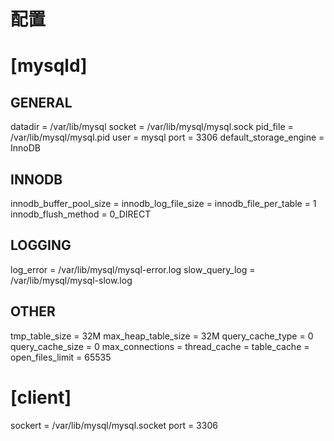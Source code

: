 # 配置

# [mysqld]
## GENERAL
datadir = /var/lib/mysql
socket = /var/lib/mysql/mysql.sock
pid_file = /var/lib/mysql/mysql.pid
user = mysql
port = 3306
default_storage_engine = InnoDB
## INNODB
innodb_buffer_pool_size = <value>
innodb_log_file_size = <value>
innodb_file_per_table = 1
innodb_flush_method = 0_DIRECT
## LOGGING
log_error = /var/lib/mysql/mysql-error.log
slow_query_log = /var/lib/mysql/mysql-slow.log
## OTHER
tmp_table_size = 32M
max_heap_table_size = 32M
query_cache_type = 0
query_cache_size = 0
max_connections = <value>
thread_cache = <value>
table_cache = <value>
open_files_limit = 65535

# [client]
sockert = /var/lib/mysql/mysql.socket
port = 3306
